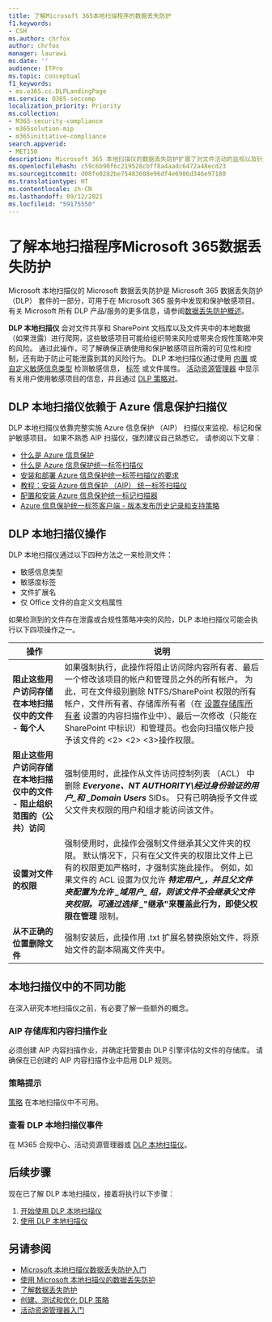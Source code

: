 ```yaml
---
title: 了解Microsoft 365本地扫描程序的数据丢失防护
f1.keywords:
- CSH
ms.author: chrfox
author: chrfox
manager: laurawi
ms.date: ''
audience: ITPro
ms.topic: conceptual
f1_keywords:
- ms.o365.cc.DLPLandingPage
ms.service: O365-seccomp
localization_priority: Priority
ms.collection:
- M365-security-compliance
- m365solution-mip
- m365initiative-compliance
search.appverid:
- MET150
description: Microsoft 365 本地扫描仪的数据丢失防护扩展了对文件活动的监视以及针对这些文件的安全操作，可扩展到本地文件共享和 SharePoint 文件夹和文档库。通过 Azure 信息保护 （AIP） 扫描仪扫描和保护文件
ms.openlocfilehash: c59c6b90f6c219528cbff8a4aadc6472a48ecd23
ms.sourcegitcommit: d08fe0282be75483608e96df4e6986d346e97180
ms.translationtype: HT
ms.contentlocale: zh-CN
ms.lasthandoff: 09/12/2021
ms.locfileid: "59175550"
---
```

# <a name="learn-about-the-microsoft-365-data-loss-prevention-on-premises-scanner"></a>了解本地扫描程序Microsoft 365数据丢失防护

Microsoft 本地扫描仪的 Microsoft 数据丢失防护是 Microsoft 365 数据丢失防护 （DLP） 套件的一部分，可用于在 Microsoft 365 服务中发现和保护敏感项目。 有关 Microsoft 所有 DLP 产品/服务的更多信息，请参阅[数据丢失防护概述](dlp-learn-about-dlp.md)。

**DLP 本地扫描仪** 会对文件共享和 SharePoint 文档库以及文件夹中的本地数据（如果泄露）进行爬网，这些敏感项目可能给组织带来风险或带来合规性策略冲突的风险。 通过此操作，可了解确保正确使用和保护敏感项目所需的可见性和控制，还有助于防止可能泄露到其的风险行为。 DLP 本地扫描仪通过使用 [内置](sensitive-information-type-entity-definitions.md) 或 [自定义敏感信息类型](create-a-custom-sensitive-information-type.md) 检测敏感信息， [标签](sensitivity-labels.md) 或文件属性。 [活动资源管理器](data-classification-activity-explorer.md) 中显示有关用户使用敏感项目的信息，并且通过 [DLP 策略对](create-test-tune-dlp-policy.md)。

## <a name="the-dlp-on-premises-scanner-relies-on-azure-information-protection-scanner"></a>DLP 本地扫描仪依赖于 Azure 信息保护扫描仪

DLP 本地扫描仪依靠完整实施 Azure 信息保护 （AIP） 扫描仪来监视、标记和保护敏感项目。 如果不熟悉 AIP 扫描仪，强烈建议自己熟悉它。 请参阅以下文章：

- [什么是 Azure 信息保护](/azure/information-protection/what-is-information-protection)
- [什么是 Azure 信息保护统一标签扫描仪](/azure/information-protection/deploy-aip-scanner)
- [安装和部署 Azure 信息保护统一标签扫描仪的要求](/azure/information-protection/deploy-aip-scanner-prereqs)
- [教程：安装 Azure 信息保护 （AIP） 统一标签扫描仪](/azure/information-protection/tutorial-install-scanner)
- [配置和安装 Azure 信息保护统一标记扫描器](/azure/information-protection/deploy-aip-scanner-configure-install)
- [Azure 信息保护统一标签客户端 - 版本发布历史记录和支持策略](/azure/information-protection/rms-client/unifiedlabelingclient-version-release-history)

## <a name="dlp-on-premises-scanner-actions"></a>DLP 本地扫描仪操作

DLP 本地扫描仪通过以下四种方法之一来检测文件：

- 敏感信息类型
- 敏感度标签
- 文件扩展名
- 仅 Office 文件的自定义文档属性 

如果检测到的文件存在泄露或合规性策略冲突的风险，DLP 本地扫描仪可能会执行以下四项操作之一。

|操作 |说明  |
|---------|---------|
|**阻止这些用户访问存储在本地扫描仪中的文件 - 每个人** | 如果强制执行，此操作将阻止访问除内容所有者、最后一个修改该项目的帐户和管理员之外的所有帐户。 为此，可在文件级别删除 NTFS/SharePoint 权限的所有帐户，文件所有者、存储库所有者（在 [设置存储库所有者](/azure/information-protection/deploy-aip-scanner-configure-install#use-a-data-loss-prevention-dlp-policy-public-preview) 设置的内容扫描作业中）、最后一次修改（只能在 SharePoint 中标识）和管理员。也会向扫描仪帐户授予该文件的 <2> <2> <3>操作权限。|
|**阻止这些用户访问存储在本地扫描仪中的文件 - 阻止组织范围的（公共）访问**    |强制使用时，此操作从文件访问控制列表 （ACL） 中删除 **_Everyone_*_、_*_NT AUTHORITY\经过身份验证的用户_*_和 _*_Domain Users_** SIDs。 只有已明确授予文件或父文件夹权限的用户和组才能访问该文件。|
|**设置对文件的权限**|强制使用时，此操作会强制文件继承其父文件夹的权限。 默认情况下，只有在父文件夹的权限比文件上已有的权限更加严格时，才强制实施此操作。 例如，如果文件的 ACL 设置为仅允许 **_特定用户_*_，并且父文件夹配置为允许 _*_域用户_*_ 组，则该文件不会继承父文件夹权限。可通过选择 _*"继承"来覆盖此行为，即使父权限在管理** 限制。|
|**从不正确的位置删除文件**|强制安装后，此操作用 .txt 扩展名替换原始文件，将原始文件的副本隔离文件夹中。 

## <a name="whats-different-in-the-on-premises-scanner"></a>本地扫描仪中的不同功能

在深入研究本地扫描仪之前，有必要了解一些额外的概念。

### <a name="aip-repositories-and-content-scan-jobs"></a>AIP 存储库和内容扫描作业

必须创建 AIP 内容扫描作业，并确定托管要由 DLP 引擎评估的文件的存储库。 请确保在已创建的 AIP 内容扫描作业中启用 DLP 规则。

### <a name="policy-tips"></a>策略提示

[策略](use-notifications-and-policy-tips.md) 在本地扫描仪中不可用。


### <a name="viewing-dlp-on-premises-scanner-events"></a>查看 DLP 本地扫描仪事件

在 M365 合规中心、活动资源管理器或 [DLP 本地扫描仪](data-classification-activity-explorer.md)。 

## <a name="next-steps"></a>后续步骤

现在已了解 DLP 本地扫描仪，接着将执行以下步骤：

1. [开始使用 DLP 本地扫描仪](dlp-on-premises-scanner-get-started.md)
2. [使用 DLP 本地扫描仪](dlp-on-premises-scanner-use.md)

## <a name="see-also"></a>另请参阅

- [Microsoft 本地扫描仪数据丢失防护入门](dlp-on-premises-scanner-get-started.md)
- [使用 Microsoft 本地扫描仪的数据丢失防护](dlp-on-premises-scanner-use.md)
- [了解数据丢失防护](dlp-learn-about-dlp.md)
- [创建、测试和优化 DLP 策略](create-test-tune-dlp-policy.md)
- [活动资源管理器入门](data-classification-activity-explorer.md)